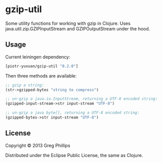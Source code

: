 # gzip-util

Some utility functions for working with gzip in Clojure. Uses
java.util.zip.GZIPInputStream and GZIPOutputStream under the hood.

## Usage

Current leiningen dependency:

```clojure
[piotr-yuxuan/gzip-util "0.2.0"]
```

Then three methods are available:

```clojure
;; gzip a string:
(str->gzipped-bytes "string to compress")

;; un-gzip a java.io.InputStream, returning a UTF-8 encoded string:
(gzipped-input-stream->str input-stream "UTF-8")

;; un-gzip a java byte[], returning a UTF-8 encoded string:
(gzipped-bytes->str input-stream "UTF-8")
```

## License

Copyright © 2013 Greg Phillips

Distributed under the Eclipse Public License, the same as Clojure.
